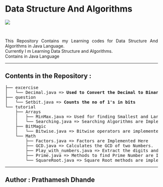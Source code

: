 # Data Structure And Algorithms

![](https://img.shields.io/badge/language-Java-blue?style=flat-square&logo=java)

</br>
<p align='justify'>
This Repository Contains my Learning codes for Data Structure And Algorithms in Java Language.</br>
Currently I m Learning Data Structure and Algorithms.
</br>
Contains in Java Language</p>

---
## Contents in the Repository : 
<pre>
├── excercise
│   └── Decimal.java => <b>Used to Convert the Decimal to Binary String</b>
├── question
│   └── Setbit.java => <b>Counts the no of 1's in bits</b>
└── tutorial
    ├── Arrays
    │   ├── MinMax.java => Used for finding Smallest and Largest value in array
    │   └── Searching.java => Searching Algorithms are Implemented Here
    ├── BitMagic
    │   └── Bitwise.java => Bitwise operators are implemented here
    └── Math
        ├── Factors.java => Factors are Implemented Here
        ├── GCD.java => Calculates the GCD of two Numbers.
        ├── Play_with_numbers.java => Extract the digits and reverses the Number.
        ├── Prime.java => Methods to find Prime Number are Implemented
        └── SquareRoot.java => Square Root methods are implemented Here
</pre>

---
## Author : Prathamesh Dhande

